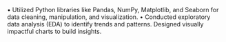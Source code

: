 •	Utilized Python libraries like Pandas, NumPy, Matplotlib, and Seaborn for data cleaning, manipulation, and visualization. 
•	Conducted exploratory data analysis (EDA) to identify trends and patterns. Designed visually impactful charts to build insights.
